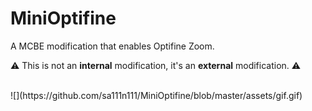 # MiniOptifine
A MCBE modification that enables Optifine Zoom. <br>

⚠ This is not an **internal** modification, it's an **external** modification. ⚠

<br>
![](https://github.com/sa111n111/MiniOptifine/blob/master/assets/gif.gif)
